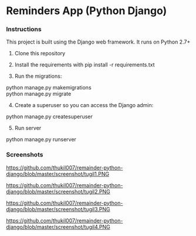 # Reminders App (Python Django)

### Instructions

This project is built using the Django web framework. It runs on Python 2.7+

1. Clone this repository

2. Install the requirements with pip install -r requirements.txt

3. Run the migrations:

python manage.py makemigrations    
python manage.py migrate

4. Create a superuser so you can access the Django admin: 

python manage.py createsuperuser

5. Run server

python manage.py runserver


### Screenshots

https://github.com/thukil007/remainder-python-django/blob/master/screenshot/tugil1.PNG

https://github.com/thukil007/remainder-python-django/blob/master/screenshot/tugil2.PNG

https://github.com/thukil007/remainder-python-django/blob/master/screenshot/tugil3.PNG

https://github.com/thukil007/remainder-python-django/blob/master/screenshot/tugil4.PNG
